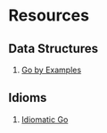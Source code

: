 # Resources

## Data Structures
1. [Go by Examples](https://gobyexample.com/)

## Idioms
1. [Idiomatic Go](https://about.sourcegraph.com/go/idiomatic-go)
